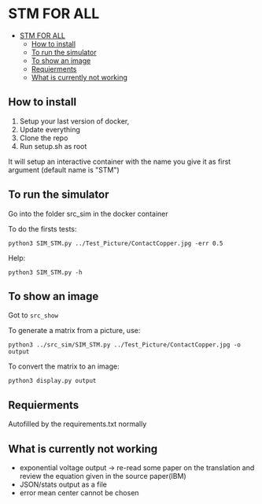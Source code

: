 # STM FOR ALL

- [STM FOR ALL](#stm-for-all)
  - [How to install](#how-to-install)
  - [To run the simulator](#to-run-the-simulator)
  - [To show an image](#to-show-an-image)
  - [Requierments](#requierments)
  - [What is currently not working](#what-is-currently-not-working)
  
## How to install

1. Setup your last version of docker,
2. Update everything
3. Clone the repo
4. Run setup.sh as root

It will setup an interactive container with the name you give it as first argument (default name is "STM")

## To run the simulator

Go into the folder src\_sim in the docker container

To do the firsts tests:

`python3 SIM_STM.py ../Test_Picture/ContactCopper.jpg -err 0.5`

Help:

`python3 SIM_STM.py -h`

## To show an image

Got to `src_show`

To generate a matrix from a picture, use:

```
python3 ../src_sim/SIM_STM.py ../Test_Picture/ContactCopper.jpg -o output
```

To convert the matrix to an image:

```
python3 display.py output
```

## Requierments

Autofilled by the requirements.txt normally

## What is currently not working

* exponential voltage output -> re-read some paper on the translation and review the equation given in the source paper(IBM)
* JSON/stats output as a file
* error mean center cannot be chosen